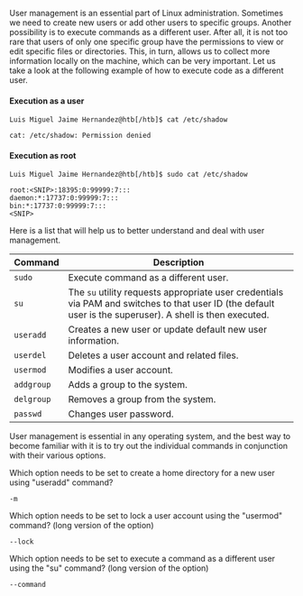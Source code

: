 User management is an essential part of Linux administration. Sometimes we need to create new users or add other users to specific groups. Another possibility is to execute commands as a different user. After all, it is not too rare that users of only one specific group have the permissions to view or edit specific files or directories. This, in turn, allows us to collect more information locally on the machine, which can be very important. Let us take a look at the following example of how to execute code as a different user.

#### Execution as a user

```shell-session
Luis Miguel Jaime Hernandez@htb[/htb]$ cat /etc/shadow

cat: /etc/shadow: Permission denied
```

#### Execution as root

```shell-session
Luis Miguel Jaime Hernandez@htb[/htb]$ sudo cat /etc/shadow

root:<SNIP>:18395:0:99999:7:::
daemon:*:17737:0:99999:7:::
bin:*:17737:0:99999:7:::
<SNIP>
```

Here is a list that will help us to better understand and deal with user management.

| **Command** | **Description** |
| --- | --- |
| `sudo` | Execute command as a different user.
| `su` | The `su` utility requests appropriate user credentials via PAM and switches to that user ID (the default user is the superuser). A shell is then executed.
| `useradd` | Creates a new user or update default new user information.
| `userdel` | Deletes a user account and related files.
| `usermod` | Modifies a user account.
| `addgroup` | Adds a group to the system.
| `delgroup` | Removes a group from the system.
| `passwd` | Changes user password. |

User management is essential in any operating system, and the best way to become familiar with it is to try out the individual commands in conjunction with their various options.


Which option needs to be set to create a home directory for a new user using "useradd" command?

`-m`

Which option needs to be set to lock a user account using the "usermod" command? (long version of the option)

`--lock`

Which option needs to be set to execute a command as a different user using the "su" command? (long version of the option)

`--command`